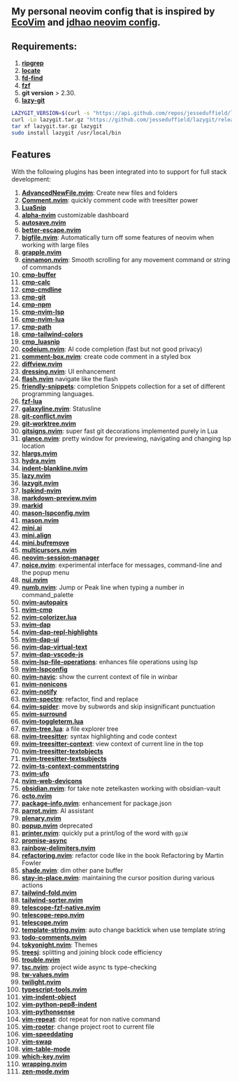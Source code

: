 ## My personal neovim config that is inspired by [EcoVim](https://github.com/ecosse3/nvim) and [jdhao neovim config](https://github.com/jdhao/nvim-config).

## Requirements:
1. **[ripgrep](https://github.com/BurntSushi/ripgrep)**
2. **[locate](https://github.com/cljoly/telescope-repo.nvim/discussions/13)**
3. **[fd-find](https://github.com/sharkdp/fd)**
4. **[fzf](https://github.com/junegunn/fzf)**
5. **git version** > 2.30.
6. **[lazy-git](https://github.com/jesseduffield/lazygit)**
``` sh
LAZYGIT_VERSION=$(curl -s "https://api.github.com/repos/jesseduffield/lazygit/releases/latest" | grep -Po '"tag_name": "v\K[^"]*')
curl -Lo lazygit.tar.gz "https://github.com/jesseduffield/lazygit/releases/latest/download/lazygit_${LAZYGIT_VERSION}_Linux_x86_64.tar.gz"
tar xf lazygit.tar.gz lazygit
sudo install lazygit /usr/local/bin
```
## Features
With the following plugins has been integrated into to support for full stack development:

1. **[AdvancedNewFile.nvim]()**: Create new files and folders
2. **[Comment.nvim]()**: quickly comment code with treesitter power
3. **[LuaSnip](https://github.com/L3MON4D3/LuaSnip)**
4. **[alpha-nvim]()** customizable dashboard
5. **[autosave.nvim]()**
6. **[better-escape.nvim]()**
7. **[bigfile.nvim]()**: Automatically turn off some features of neovim when working with large files
8. **[grapple.nvim]()**
9. **[cinnamon.nvim]()**: Smooth scrolling for any movement command or string of commands
10. **[cmp-buffer]()**
11. **[cmp-calc]()**
12. **[cmp-cmdline]()**
13. **[cmp-git]()**
14. **[cmp-npm]()**
15. **[cmp-nvim-lsp]()**
16. **[cmp-nvim-lua]()**
17. **[cmp-path]()**
18. **[cmp-tailwind-colors]()**
19. **[cmp_luasnip]()**
20. **[codeium.nvim]()**: AI code completion (fast but not good privacy)
21. **[comment-box.nvim]()**: create code comment in a styled box
22. **[diffview.nvim]()**
23. **[dressing.nvim]()**: UI enhancement
24. **[flash.nvim]()** navigate like the flash
25. **[friendly-snippets]()**: completion Snippets collection for a set of different programming languages.
26. **[fzf-lua]()**
27. **[galaxyline.nvim]()**: Statusline
28. **[git-conflict.nvim]()**
29. **[git-worktree.nvim]()**
30. **[gitsigns.nvim](https://github.com/lewis6991/gitsigns.nvim)**: super fast git decorations implemented purely in Lua
31. **[glance.nvim]()**: pretty window for previewing, navigating and changing lsp location
32. **[hlargs.nvim]()**
33. **[hydra.nvim]()**
34. **[indent-blankline.nvim]()**
35. **[lazy.nvim]()**
36. **[lazygit.nvim]()**
37. **[lspkind-nvim]()**
38. **[markdown-preview.nvim]()**
39. **[markid]()**
40. **[mason-lspconfig.nvim]()**
41. **[mason.nvim]()**
42. **[mini.ai]()**
43. **[mini.align]()**
44. **[mini.bufremove]()**
45. **[multicursors.nvim]()**
46. **[neovim-session-manager]()**
47. **[noice.nvim]()**: experimental interface for messages, command-line and the popup menu
48. **[nui.nvim]()**
49. **[numb.nvim]()**: Jump or Peak line when typing a number in command_palette
50. **[nvim-autopairs]()**
51. **[nvim-cmp]()**
52. **[nvim-colorizer.lua]()**
53. **[nvim-dap]()**
54. **[nvim-dap-repl-highlights]()**
55. **[nvim-dap-ui]()**
56. **[nvim-dap-virtual-text]()**
57. **[nvim-dap-vscode-js]()**
58. **[nvim-lsp-file-operations]()**: enhances file operations using lsp
59. **[nvim-lspconfig]()**
60. **[nvim-navic]()**: show the current context of file in winbar
61. **[nvim-nonicons]()**
62. **[nvim-notify]()**
63. **[nvim-spectre]()**: refactor, find and replace
64. **[nvim-spider]()**: move by subwords and skip insignificant punctuation
65. **[nvim-surround]()**
66. **[nvim-toggleterm.lua]()**
67. **[nvim-tree.lua]()**: a file explorer tree
68. **[nvim-treesitter]()**: syntax highlighting and code context
69. **[nvim-treesitter-context]()**: view context of current line in the top
70. **[nvim-treesitter-textobjects]()**
71. **[nvim-treesitter-textsubjects]()**
72. **[nvim-ts-context-commentstring]()**
73. **[nvim-ufo]()**
74. **[nvim-web-devicons]()**
75. **[obsidian.nvim]()**: for take note zetelkasten working with obsidian-vault
76. **[octo.nvim]()**
77. **[package-info.nvim]()**: enhancement for package.json
78. **[parrot.nvim]()**: AI assistant
79. **[plenary.nvim]()**
80. **[popup.nvim]()** deprecated
81. **[printer.nvim]()**: quickly put a print/log of the word with `gpiW`
82. **[promise-async]()**
83. **[rainbow-delimiters.nvim]()**
84. **[refactoring.nvim]()**: refactor code like in the book Refactoring by Martin Fowler
85. **[shade.nvim]()**: dim other pane buffer
86. **[stay-in-place.nvim]()**: maintaining the cursor position during various actions
87. **[tailwind-fold.nvim]()**
88. **[tailwind-sorter.nvim]()**
89. **[telescope-fzf-native.nvim]()**
90. **[telescope-repo.nvim]()**
91. **[telescope.nvim]()**
92. **[template-string.nvim]()**: auto change backtick when use template string
93. **[todo-comments.nvim]()**
94. **[tokyonight.nvim]()**: Themes
95. **[treesj]()**: splitting and joining block code efficiency
96. **[trouble.nvim]()**
97. **[tsc.nvim]()**: project wide async ts type-checking
98. **[tw-values.nvim]()**
99. **[twilight.nvim]()**
100. **[typescript-tools.nvim]()**
101. **[vim-indent-object]()**
102. **[vim-python-pep8-indent]()**
103. **[vim-pythonsense]()**
104. **[vim-repeat]()**: dot repeat for non native command
105. **[vim-rooter]()**: change project root to current file
106. **[vim-speeddating]()**
107. **[vim-swap]()**
108. **[vim-table-mode]()**
109. **[which-key.nvim]()**
110. **[wrapping.nvim]()**
111. **[zen-mode.nvim]()**
